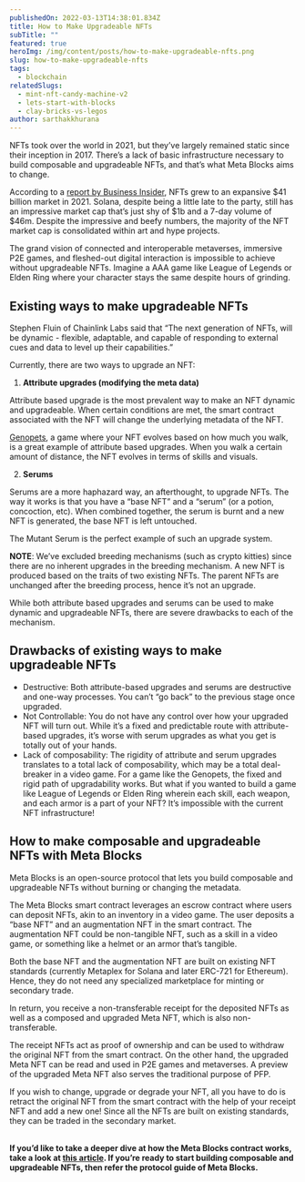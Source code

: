 ```yaml
---
publishedOn: 2022-03-13T14:38:01.834Z
title: How to Make Upgradeable NFTs
subTitle: ""
featured: true
heroImg: /img/content/posts/how-to-make-upgradeable-nfts.png
slug: how-to-make-upgradeable-nfts
tags:
  - blockchain
relatedSlugs:
  - mint-nft-candy-machine-v2
  - lets-start-with-blocks
  - clay-bricks-vs-legos
author: sarthakkhurana
---
```

NFTs took over the world in 2021, but they’ve largely remained static since their inception in 2017. There’s a lack of basic infrastructure necessary to build composable and upgradeable NFTs, and that’s what Meta Blocks aims to change. 

According to a [report by Business Insider](https://markets.businessinsider.com/news/currencies/nft-market-41-billion-nearing-fine-art-market-size-2022-1#:~:text=NFTs%20Grew%20to%20%2441%20Billion,A%20magnifying%20glass.), NFTs grew to an expansive $41 billion market in 2021. Solana, despite being a little late to the party, still has an impressive market cap that’s just shy of $1b and a 7-day volume of $46m. Despite the impressive and beefy numbers, the majority of the NFT market cap is consolidated within art and hype projects. 

The grand vision of connected and interoperable metaverses, immersive P2E games, and fleshed-out digital interaction is impossible to achieve without upgradeable NFTs. Imagine a AAA game like League of Legends or Elden Ring where your character stays the same despite hours of grinding. 

## Existing ways to make upgradeable NFTs 

Stephen Fluin of Chainlink Labs said that “The next generation of NFTs, will be dynamic - flexible, adaptable, and capable of responding to external cues and data to level up their capabilities.”

Currently, there are two ways to upgrade an NFT:

1. **Attribute upgrades (modifying the meta data)**

Attribute based upgrade is the most prevalent way to make an NFT dynamic and upgradeable. When certain conditions are met, the smart contract associated with the NFT will change the underlying metadata of the NFT. 

[Genopets](https://www.genopets.me/), a game where your NFT evolves based on how much you walk, is a great example of attribute based upgrades. When you walk a certain amount of distance, the NFT evolves in terms of skills and visuals. 

2. **Serums** 

Serums are a more haphazard way, an afterthought, to upgrade NFTs. The way it works is that you have a “base NFT” and a “serum” (or a potion, concoction, etc). When combined together, the serum is burnt and a new NFT is generated, the base NFT is left untouched.

The Mutant Serum is the perfect example of such an upgrade system. 



**NOTE**: We’ve excluded breeding mechanisms (such as crypto kitties) since there are no inherent upgrades in the breeding mechanism. A new NFT is produced based on the traits of two existing NFTs. The parent NFTs are unchanged after the breeding process, hence it’s not an upgrade. 

While both attribute based upgrades and serums can be used to make dynamic and upgradeable NFTs, there are severe drawbacks to each of the mechanism. 

## Drawbacks of existing ways to make upgradeable NFTs 

* Destructive: Both attribute-based upgrades and serums are destructive and one-way processes. You can’t “go back” to the previous stage once upgraded. 
* Not Controllable: You do not have any control over how your upgraded NFT will turn out. While it’s a fixed and predictable route with attribute-based upgrades, it’s worse with serum upgrades as what you get is totally out of your hands. 
* Lack of composability: The rigidity of attribute and serum upgrades translates to a total lack of composability, which may be a total deal-breaker in a video game. For a game like the Genopets, the fixed and rigid path of upgradability works. But what if you wanted to build a game like League of Legends or Elden Ring wherein each skill, each weapon, and each armor is a part of your NFT? It’s impossible with the current NFT infrastructure! 

## How to make composable and upgradeable NFTs with Meta Blocks

Meta Blocks is an open-source protocol that lets you build composable and upgradeable NFTs without burning or changing the metadata. 

The Meta Blocks smart contract leverages an escrow contract where users can deposit NFTs, akin to an inventory in a video game. The user deposits a “base NFT” and an augmentation NFT in the smart contract. The augmentation NFT could be non-tangible NFT, such as a skill in a video game, or something like a helmet or an armor that’s tangible. 

Both the base NFT and the augmentation NFT are built on existing NFT standards (currently Metaplex for Solana and later ERC-721 for Ethereum). Hence, they do not need any specialized marketplace for minting or secondary trade. 

In return, you receive a non-transferable receipt for the deposited NFTs as well as a composed and upgraded Meta NFT, which is also non-transferable.  

The receipt NFTs act as proof of ownership and can be used to withdraw the original NFT from the smart contract. On the other hand, the upgraded Meta NFT can be read and used in P2E games and metaverses. A preview of the upgraded Meta NFT also serves the traditional purpose of PFP. 

If you wish to change, upgrade or degrade your NFT, all you have to do is retract the original NFT from the smart contract with the help of your receipt NFT and add a new one! Since all the NFTs are built on existing standards, they can be traded in the secondary market. 

**\
If you’d like to take a deeper dive at how the Meta Blocks contract works, take a look at [this article](https://metablocks.world/blog/clay-bricks-vs-legos). If you’re ready to start building composable and upgradeable NFTs, then refer the protocol guide of Meta Blocks.**